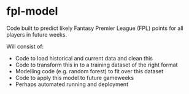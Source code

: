 # fpl-model

Code built to predict likely Fantasy Premier League (FPL) points for 
all players in future weeks.

Will consist of:
- Code to load historical and current data and clean this
- Code to transform this in to a training dataset of the right format
- Modelling code (e.g. random forest) to fit over this dataset
- Code to apply this model to future gameweeks
- Perhaps automated running and deployment
